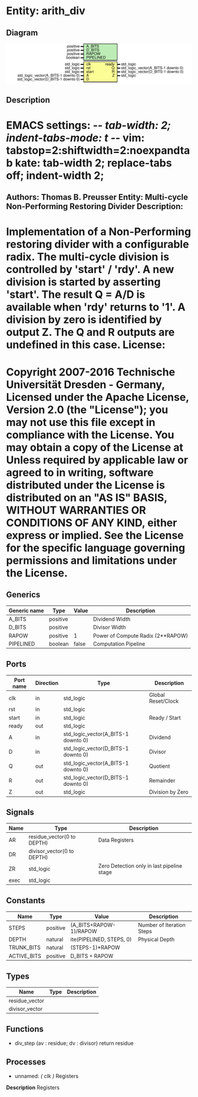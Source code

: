 # Entity: arith_div
## Diagram
![Diagram](arith_div.svg "Diagram")
## Description
EMACS settings: -*-  tab-width: 2; indent-tabs-mode: t -*-
vim: tabstop=2:shiftwidth=2:noexpandtab
kate: tab-width 2; replace-tabs off; indent-width 2;
=============================================================================
Authors:					Thomas B. Preusser
Entity:					Multi-cycle Non-Performing Restoring Divider
Description:
-------------------------------------
Implementation of a Non-Performing restoring divider with a configurable radix.
The multi-cycle division is controlled by 'start' / 'rdy'. A new division is
started by asserting 'start'. The result Q = A/D is available when 'rdy'
returns to '1'. A division by zero is identified by output Z. The Q and R
outputs are undefined in this case.
License:
=============================================================================
Copyright 2007-2016 Technische Universität Dresden - Germany,
Licensed under the Apache License, Version 2.0 (the "License");
you may not use this file except in compliance with the License.
You may obtain a copy of the License at
Unless required by applicable law or agreed to in writing, software
distributed under the License is distributed on an "AS IS" BASIS,
WITHOUT WARRANTIES OR CONDITIONS OF ANY KIND, either express or implied.
See the License for the specific language governing permissions and
limitations under the License.
=============================================================================
## Generics
| Generic name | Type     | Value | Description                       |
| ------------ | -------- | ----- | --------------------------------- |
| A_BITS       | positive |       | Dividend Width                    |
| D_BITS       | positive |       | Divisor Width                     |
| RAPOW        | positive | 1     | Power of Compute Radix (2**RAPOW) |
| PIPELINED    | boolean  | false | Computation Pipeline              |
## Ports
| Port name | Direction | Type                                | Description        |
| --------- | --------- | ----------------------------------- | ------------------ |
| clk       | in        | std_logic                           | Global Reset/Clock |
| rst       | in        | std_logic                           |                    |
| start     | in        | std_logic                           | Ready / Start      |
| ready     | out       | std_logic                           |                    |
| A         | in        | std_logic_vector(A_BITS-1 downto 0) | Dividend           |
| D         | in        | std_logic_vector(D_BITS-1 downto 0) | Divisor            |
| Q         | out       | std_logic_vector(A_BITS-1 downto 0) | Quotient           |
| R         | out       | std_logic_vector(D_BITS-1 downto 0) | Remainder          |
| Z         | out       | std_logic                           | Division by Zero   |
## Signals
| Name | Type                       | Description                                |
| ---- | -------------------------- | ------------------------------------------ |
| AR   | residue_vector(0 to DEPTH) | Data Registers                             |
| DR   | divisor_vector(0 to DEPTH) |                                            |
| ZR   | std_logic                  | Zero Detection only in last pipeline stage |
| exec | std_logic                  |                                            |
## Constants
| Name        | Type     | Value                     | Description               |
| ----------- | -------- | ------------------------- | ------------------------- |
| STEPS       | positive |  (A_BITS+RAPOW-1)/RAPOW   | Number of Iteration Steps |
| DEPTH       | natural  |  ite(PIPELINED, STEPS, 0) | Physical Depth            |
| TRUNK_BITS  | natural  |  (STEPS-1)*RAPOW          |                           |
| ACTIVE_BITS | positive |  D_BITS + RAPOW           |                           |
## Types
| Name           | Type | Description |
| -------------- | ---- | ----------- |
| residue_vector |      |             |
| divisor_vector |      |             |
## Functions
- div_step <font id="function_arguments">(av : residue; dv : divisor)</font> <font id="function_return">return residue</font>
## Processes
- unnamed: _( clk )_
Registers

**Description**
Registers


